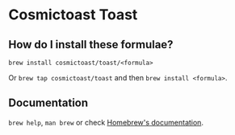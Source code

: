 # Cosmictoast Toast

## How do I install these formulae?

`brew install cosmictoast/toast/<formula>`

Or `brew tap cosmictoast/toast` and then `brew install <formula>`.

## Documentation

`brew help`, `man brew` or check [Homebrew's documentation](https://docs.brew.sh).
